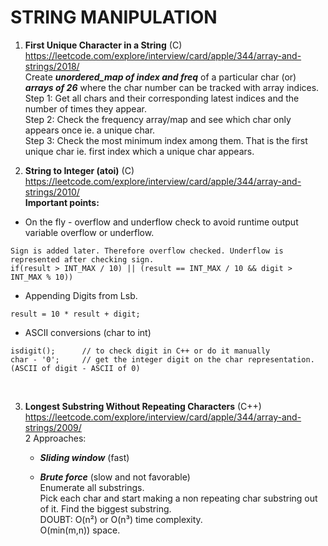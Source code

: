 # STRING MANIPULATION

1. **First Unique Character in a String** (C) <br />
https://leetcode.com/explore/interview/card/apple/344/array-and-strings/2018/ <br />
Create ***unordered_map of index and freq*** of a particular char (or) ***arrays of 26*** where the char number can be tracked with array indices.
Step 1: Get all chars and their corresponding latest indices and the number of times they appear. <br />
Step 2: Check the frequency array/map and see which char only appears once ie. a unique char. <br />
Step 3: Check the most minimum index among them. That is the first unique char ie. first index which a unique char appears. <br />

2. **String to Integer (atoi)** (C) <br />
https://leetcode.com/explore/interview/card/apple/344/array-and-strings/2010/ <br />
**Important points:** <br />
* On the fly - overflow and underflow check to avoid runtime output variable overflow or underflow.
```
Sign is added later. Therefore overflow checked. Underflow is represented after checking sign.
if(result > INT_MAX / 10) || (result == INT_MAX / 10 && digit > INT_MAX % 10))
```
* Appending Digits from Lsb.
```
result = 10 * result + digit;
```
* ASCII conversions (char to int)
```
isdigit();      // to check digit in C++ or do it manually
char - '0';     // get the integer digit on the char representation. (ASCII of digit - ASCII of 0) 
```
 <br />

3. **Longest Substring Without Repeating Characters** (C++) <br />
https://leetcode.com/explore/interview/card/apple/344/array-and-strings/2009/ <br />
2 Approaches: <br />
    * ***Sliding window*** (fast) <br />
    
    * ***Brute force*** (slow and not favorable)<br />
    Enumerate all substrings. <br />
    Pick each char and start making a non repeating char substring out of it. Find the biggest substring. <br />
    DOUBT: O(n²) or O(n³) time complexity. <br />
    O(min(m,n)) space.



